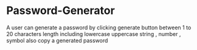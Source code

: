 # Password-Generator
A user can generate a password by clicking generate button between 1 to 20 characters length including lowercase uppercase string , number , symbol also copy a generated password
